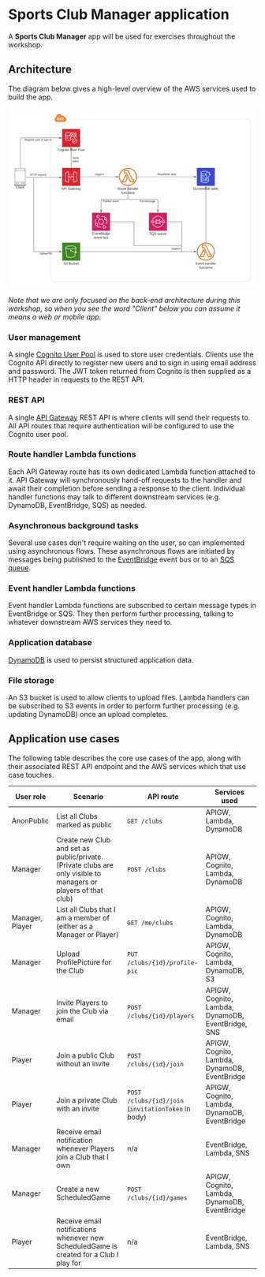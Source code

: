 # Sports Club Manager application
A **Sports Club Manager** app will be used for exercises throughout the workshop.

## Architecture
The diagram below gives a high-level overview of the AWS services used to build the app.

![](./img/SportsClubApp-Architecture.png)

*Note that we are only focused on the back-end architecture during this workshop, so when you see the word "Client" below you can assume it means a web or mobile app.*

### User management
A single [Cognito User Pool](https://docs.aws.amazon.com/cognito/latest/developerguide/cognito-user-identity-pools.html) is used to store user credentials. Clients use the Cognito API directly to register new users and to sign in using email address and password. The JWT token returned from Cognito is then supplied as a HTTP header in requests to the REST API.

### REST API
A single [API Gateway](https://docs.aws.amazon.com/apigateway/latest/developerguide/welcome.html) REST API is where clients will send their requests to. All API routes that require authentication will be configured to use the Cognito user pool.

### Route handler Lambda functions
Each API Gateway route has its own dedicated Lambda function attached to it. API Gateway will synchronously hand-off requests to the handler and await their completion before sending a response to the client. Individual handler functions may talk to different downstream services (e.g. DynamoDB, EventBridge, SQS) as needed.

### Asynchronous background tasks
Several use cases don't require waiting on the user, so can implemented using asynchronous flows.
These asynchronous flows are initiated by messages being published to the [EventBridge](https://docs.aws.amazon.com/eventbridge/latest/userguide/what-is-amazon-eventbridge.html) event bus or to an [SQS queue](https://docs.aws.amazon.com/AWSSimpleQueueService/latest/SQSDeveloperGuide/welcome.html).

### Event handler Lambda functions
Event handler Lambda functions are subscribed to certain message types in EventBridge or SQS. They then perform further processing, talking to whatever downstream AWS services they need to.

### Application database
[DynamoDB](https://docs.aws.amazon.com/amazondynamodb/latest/developerguide/Introduction.html) is used to persist structured application data.

### File storage
An S3 bucket is used to allow clients to upload files. Lambda handlers can be subscribed to S3 events in order to perform further processing (e.g. updating DynamoDB) once an upload completes.

## Application use cases
The following table describes the core use cases of the app, along with their associated REST API endpoint and the AWS services which that use case touches.

| User role 	| Scenario 	| API route 	| Services used 	|
|------	|----------	|--------------	|---------------	|
| AnonPublic | List all Clubs marked as public | `GET /clubs` | APIGW, Lambda, DynamoDB |
| Manager | Create new Club and set as public/private. <br /> (Private clubs are only visible to managers or players of that club) | `POST /clubs` | APIGW, Cognito, Lambda, DynamoDB |
| Manager, Player | List all Clubs that I am a member of (either as a Manager or Player) | `GET /me/clubs` | APIGW, Cognito, Lambda, DynamoDB |
| Manager | Upload ProfilePicture for the Club | `PUT /clubs/{id}/profile-pic` | APIGW, Cognito, Lambda, DynamoDB, S3 |
| Manager | Invite Players to join the Club via email | `POST /clubs/{id}/players` | APIGW, Cognito, Lambda, DynamoDB, EventBridge, SNS |
| Player     	| Join a public Club without an invite | `POST /clubs/{id}/join` | APIGW, Cognito, Lambda, DynamoDB, EventBridge |
| Player     	| Join a private Club with an invite | `POST /clubs/{id}/join` <br/>(`invitationToken` in body) | APIGW, Cognito, Lambda, DynamoDB, EventBridge |
| Manager     	| Receive email notification whenever Players join a Club that I own         | n/a | EventBridge, Lambda, SNS |
| Manager     	| Create a new ScheduledGame | `POST /clubs/{id}/games` | APIGW, Cognito, Lambda, DynamoDB, EventBridge |
| Player     	| Receive email notifications whenever new ScheduledGame is created for a Club I play for | n/a | EventBridge, Lambda, SNS |

